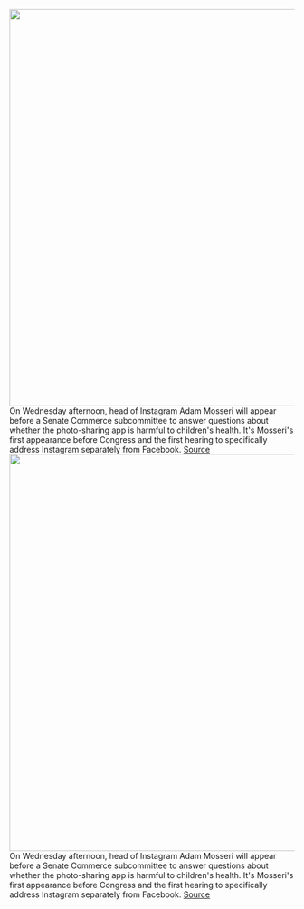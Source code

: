 <img src='https://cdn.vox-cdn.com/thumbor/_tbAMj2OX6khH1kgYDSbW7BzsR0=/0x0:2040x1360/1200x800/filters:focal(857x517:1183x843)/cdn.vox-cdn.com/uploads/chorus_image/image/70244272/acastro_190919_1777_instagram_0003.0.0.jpg' width='700px' /><br/>
On Wednesday afternoon, head of Instagram Adam Mosseri will appear before a Senate Commerce subcommittee to answer questions about whether the photo-sharing app is harmful to children's health. It's Mosseri's first appearance before Congress and the first hearing to specifically address Instagram separately from Facebook.
<a href='https://www.theverge.com/2021/12/8/22816730/mosseri-testimony-instagram-senate-hearing-haugen-child-safety-facebook-meta'> Source <a/><img src='https://cdn.vox-cdn.com/thumbor/_tbAMj2OX6khH1kgYDSbW7BzsR0=/0x0:2040x1360/1200x800/filters:focal(857x517:1183x843)/cdn.vox-cdn.com/uploads/chorus_image/image/70244272/acastro_190919_1777_instagram_0003.0.0.jpg' width='700px' /><br/>
On Wednesday afternoon, head of Instagram Adam Mosseri will appear before a Senate Commerce subcommittee to answer questions about whether the photo-sharing app is harmful to children's health. It's Mosseri's first appearance before Congress and the first hearing to specifically address Instagram separately from Facebook.
<a href='https://www.theverge.com/2021/12/8/22816730/mosseri-testimony-instagram-senate-hearing-haugen-child-safety-facebook-meta'> Source <a/>
